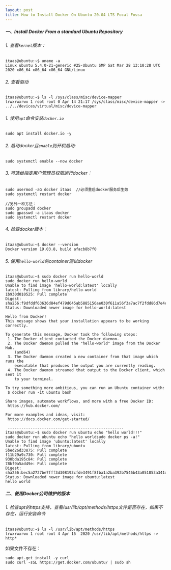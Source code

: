 ```yaml
---
layout: post
title: How to Install Docker On Ubuntu 20.04 LTS Focal Fossa
---
```


##### 一、Install Docker From a standard Ubuntu Repository
###### 1. 查看`kernel`版本：
```shell
itaas@ubuntu:~$ uname -a
Linux ubuntu 5.4.0-21-generic #25-Ubuntu SMP Sat Mar 28 13:10:28 UTC 2020 x86_64 x86_64 x86_64 GNU/Linux
```
###### 2. 查看驱动
```shell
itaas@ubuntu:~$ ls -l /sys/class/misc/device-mapper
lrwxrwxrwx 1 root root 0 Apr 14 21:17 /sys/class/misc/device-mapper -> ../../devices/virtual/misc/device-mapper
```
###### 1. 使用`apt`命令安装`docker.io`
```shell
sudo apt install docker.io -y
```
###### 2. 启动docker且`enable`到开机启动:
```shell
sudo systemctl enable --now docker
```
###### 3. 可选给指定用户管理员权限运行docker：
```shell
sudo usermod -aG docker itaas  //必须重启docker服务后生效
sudo systemctl restart docker

//另外一种方法：
sudo groupadd docker
sudo gpasswd -a itaas docker
sudo systemctl restart docker
```
###### 4. 检查docker版本： 
```shell
itaas@ubuntu:~$ docker --version
Docker version 19.03.8, build afacb8b7f0
```
###### 5. 使用`hello-world`的container测试docker
```shell
itaas@ubuntu:~$ sudo docker run hello-world
sudo docker run hello-world
Unable to find image 'hello-world:latest' locally
latest: Pulling from library/hello-world
1b930d010525: Pull complete 
Digest: sha256:f9dfddf63636d84ef479d645ab5885156ae030f611a56f3a7ac7f2fdd86d7e4e
Status: Downloaded newer image for hello-world:latest

Hello from Docker!
This message shows that your installation appears to be working correctly.

To generate this message, Docker took the following steps:
 1. The Docker client contacted the Docker daemon.
 2. The Docker daemon pulled the "hello-world" image from the Docker Hub.
    (amd64)
 3. The Docker daemon created a new container from that image which runs the
    executable that produces the output you are currently reading.
 4. The Docker daemon streamed that output to the Docker client, which sent it
    to your terminal.

To try something more ambitious, you can run an Ubuntu container with:
 $ docker run -it ubuntu bash

Share images, automate workflows, and more with a free Docker ID:
 https://hub.docker.com/

For more examples and ideas, visit:
 https://docs.docker.com/get-started/
 
 ---------------------------------------------------
itaas@ubuntu:~$ sudo docker run ubuntu echo "hello world!!!"
sudo docker run ubuntu echo "hello worldsudo docker ps -a!"
Unable to find image 'ubuntu:latest' locally
latest: Pulling from library/ubuntu
5bed26d33875: Pull complete 
f11b29a9c730: Pull complete 
930bda195c84: Pull complete 
78bf9a5ad49e: Pull complete 
Digest: sha256:bec5a2727be7fff3d308193cfde3491f8fba1a2ba392b7546b43a051853a341d
Status: Downloaded newer image for ubuntu:latest
hello world
```

##### 二、使用Docker公司维护的版本
###### 1. 检查apt的https支持，查看/usr/lib/apt/methods/https文件是否存在，如果不存在，运行安装命令
```shell
itaas@ubuntu:~$ ls -l /usr/lib/apt/methods/https 
lrwxrwxrwx 1 root root 4 Apr 15  2020 /usr/lib/apt/methods/https -> http*
```
如果文件不存在：
```shell
sudo apt-get install -y curl
sudo curl -sSL https://get.docker.com/ubuntu/ | sudo sh
```
